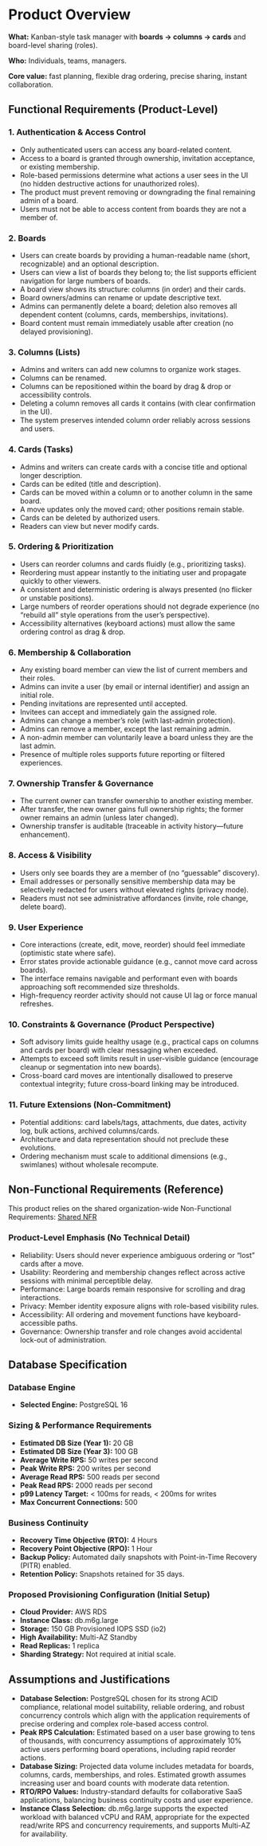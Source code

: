 # Product Overview

**What:** Kanban-style task manager with **boards → columns → cards** and board-level sharing (roles).

**Who:** Individuals, teams, managers.

**Core value:** fast planning, flexible drag ordering, precise sharing, instant collaboration.

## Functional Requirements (Product-Level)

### 1. Authentication & Access Control
- Only authenticated users can access any board-related content.
- Access to a board is granted through ownership, invitation acceptance, or existing membership.
- Role-based permissions determine what actions a user sees in the UI (no hidden destructive actions for unauthorized roles).
- The product must prevent removing or downgrading the final remaining admin of a board.
- Users must not be able to access content from boards they are not a member of.

### 2. Boards
- Users can create boards by providing a human-readable name (short, recognizable) and an optional description.
- Users can view a list of boards they belong to; the list supports efficient navigation for large numbers of boards.
- A board view shows its structure: columns (in order) and their cards.
- Board owners/admins can rename or update descriptive text.
- Admins can permanently delete a board; deletion also removes all dependent content (columns, cards, memberships, invitations).
- Board content must remain immediately usable after creation (no delayed provisioning).

### 3. Columns (Lists)
- Admins and writers can add new columns to organize work stages.
- Columns can be renamed.
- Columns can be repositioned within the board by drag & drop or accessibility controls.
- Deleting a column removes all cards it contains (with clear confirmation in the UI).
- The system preserves intended column order reliably across sessions and users.

### 4. Cards (Tasks)
- Admins and writers can create cards with a concise title and optional longer description.
- Cards can be edited (title and description).
- Cards can be moved within a column or to another column in the same board.
- A move updates only the moved card; other positions remain stable.
- Cards can be deleted by authorized users.
- Readers can view but never modify cards.

### 5. Ordering & Prioritization
- Users can reorder columns and cards fluidly (e.g., prioritizing tasks).
- Reordering must appear instantly to the initiating user and propagate quickly to other viewers.
- A consistent and deterministic ordering is always presented (no flicker or unstable positions).
- Large numbers of reorder operations should not degrade experience (no “rebuild all” style operations from the user’s perspective).
- Accessibility alternatives (keyboard actions) must allow the same ordering control as drag & drop.

### 6. Membership & Collaboration
- Any existing board member can view the list of current members and their roles.
- Admins can invite a user (by email or internal identifier) and assign an initial role.
- Pending invitations are represented until accepted.
- Invitees can accept and immediately gain the assigned role.
- Admins can change a member’s role (with last-admin protection).
- Admins can remove a member, except the last remaining admin.
- A non-admin member can voluntarily leave a board unless they are the last admin.
- Presence of multiple roles supports future reporting or filtered experiences.

### 7. Ownership Transfer & Governance
- The current owner can transfer ownership to another existing member.
- After transfer, the new owner gains full ownership rights; the former owner remains an admin (unless later changed).
- Ownership transfer is auditable (traceable in activity history—future enhancement).

### 8. Access & Visibility
- Users only see boards they are a member of (no “guessable” discovery).
- Email addresses or personally sensitive membership data may be selectively redacted for users without elevated rights (privacy mode).
- Readers must not see administrative affordances (invite, role change, delete board).

### 9. User Experience
- Core interactions (create, edit, move, reorder) should feel immediate (optimistic state where safe).
- Error states provide actionable guidance (e.g., cannot move card across boards).
- The interface remains navigable and performant even with boards approaching soft recommended size thresholds.
- High-frequency reorder activity should not cause UI lag or force manual refreshes.

### 10. Constraints & Governance (Product Perspective)
- Soft advisory limits guide healthy usage (e.g., practical caps on columns and cards per board) with clear messaging when exceeded.
- Attempts to exceed soft limits result in user-visible guidance (encourage cleanup or segmentation into new boards).
- Cross-board card moves are intentionally disallowed to preserve contextual integrity; future cross-board linking may be introduced.

### 11. Future Extensions (Non-Commitment)
- Potential additions: card labels/tags, attachments, due dates, activity log, bulk actions, archived columns/cards.
- Architecture and data representation should not preclude these evolutions.
- Ordering mechanism must scale to additional dimensions (e.g., swimlanes) without wholesale recompute.

## Non-Functional Requirements (Reference)
This product relies on the shared organization-wide Non-Functional Requirements: [Shared NFR](SHARED-NFR.md)

### Product-Level Emphasis (No Technical Detail)
- Reliability: Users should never experience ambiguous ordering or “lost” cards after a move.
- Usability: Reordering and membership changes reflect across active sessions with minimal perceptible delay.
- Performance: Large boards remain responsive for scrolling and drag interactions.
- Privacy: Member identity exposure aligns with role-based visibility rules.
- Accessibility: All ordering and movement functions have keyboard-accessible paths.
- Governance: Ownership transfer and role changes avoid accidental lock-out of administration.

## Database Specification

### Database Engine
- **Selected Engine:** PostgreSQL 16

### Sizing & Performance Requirements
- **Estimated DB Size (Year 1):** 20 GB
- **Estimated DB Size (Year 3):** 100 GB
- **Average Write RPS:** 50 writes per second
- **Peak Write RPS:** 200 writes per second
- **Average Read RPS:** 500 reads per second
- **Peak Read RPS:** 2000 reads per second
- **p99 Latency Target:** < 100ms for reads, < 200ms for writes
- **Max Concurrent Connections:** 500

### Business Continuity
- **Recovery Time Objective (RTO):** 4 Hours
- **Recovery Point Objective (RPO):** 1 Hour
- **Backup Policy:** Automated daily snapshots with Point-in-Time Recovery (PITR) enabled.
- **Retention Policy:** Snapshots retained for 35 days.

### Proposed Provisioning Configuration (Initial Setup)
- **Cloud Provider:** AWS RDS
- **Instance Class:** db.m6g.large
- **Storage:** 150 GB Provisioned IOPS SSD (io2)
- **High Availability:** Multi-AZ Standby
- **Read Replicas:** 1 replica
- **Sharding Strategy:** Not required at initial scale.

## Assumptions and Justifications

* **Database Selection:** PostgreSQL chosen for its strong ACID compliance, relational model suitability, reliable ordering, and robust concurrency controls which align with the application requirements of precise ordering and complex role-based access control.
* **Peak RPS Calculation:** Estimated based on a user base growing to tens of thousands, with concurrency assumptions of approximately 10% active users performing board operations, including rapid reorder actions.
* **Database Sizing:** Projected data volume includes metadata for boards, columns, cards, memberships, and roles. Estimated growth assumes increasing user and board counts with moderate data retention.
* **RTO/RPO Values:** Industry-standard defaults for collaborative SaaS applications, balancing business continuity costs and user experience.
* **Instance Class Selection:** db.m6g.large supports the expected workload with balanced vCPU and RAM, appropriate for the expected read/write RPS and concurrency requirements, and supports Multi-AZ for availability.


